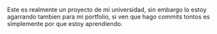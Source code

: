Este es realmente un proyecto de mi universidad, sin embargo lo estoy agarrando tambien para mi portfolio, si ven que hago commits tontos es simplemente por que estoy aprendiendo.






